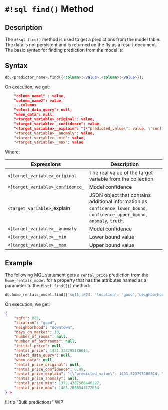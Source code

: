 # `#!sql find()` Method

## Description

The `#!sql find()` method is used to get a predictions from the model table. The data is not persistent and is returned on the fly as a result-document. The basic syntax for finding prediction from the model is:

## Syntax

```sql
db.<predictor_name>.find({<column>:<value>,<column>:<value>});
```

On execution, we get:

```json
    "column_name1" : value,
    "column_name2": value,
    ...columns
    "select_data_query": null,
    "when_data": null,
    "<target_variable>_original": value,
    "<target_variable>__confidence": value,
    "<target_variable>__explain": "{\"predicted_value\": value, \"confidence\": value, \"anomaly\": null, \"truth\": null, \"confidence_lower_bound\": value \"confidence_upper_bound\": value}",
    "<target_variable>__anomaly": value,
    "<target_variable>__min": value,
    "<target_variable>__max": value
```

Where:

| Expressions                                     | Description                                                                                                                 |
| ---------------------------------------- | --------------------------------------------------------------------------------------------------------------------------- |
| `<[target_variable>_original`                      |  The real value of the target variable from the collection                                                  |
| `<[target_variable>_confidence_`                      | Model confidence|
| `<target_variable>`\_explain             | JSON object that contains additional information as `confidence_lower_bound`, `confidence_upper_bound`, `anomaly`, `truth`. |
| `<[target_variable>__anomaly`                      | Model confidence|
| `<[target_variable>__min`                      | Lower bound value|
| `<[target_variable>__max`                      | Upper bound value|

## Example

The following MQL statement gets a `rental_price` prediction from the `home_rentals_model` for a property that has the attributes named as a parameter to the `#!sql find({})` method:

```sql
db.home_rentals_model.find({'sqft':823, 'location': 'good','neighborhood':'downtown', 'days_on_market': 10});
```

On execution, we get:

```json
{
    "sqft": 823,
    "location": "good",
    "neighborhood": "downtown",
    "days_on_market": 10,
    "number_of_rooms": null,
    "number_of_bathrooms": null,
    "initial_price": null,
    "rental_price": 1431.323795180614,
    "select_data_query": null,
    "when_data": null,
    "rental_price_original": null,
    "rental_price_confidence": 0.99,
    "rental_price_explain": "{\"predicted_value\": 1431.323795180614, \"confidence\": 0.99, \"anomaly\": null, \"truth\": null, \"confidence_lower_bound\": 1379.4387560440227, \"confidence_upper_bound\": 1483.2088343172054}",
    "rental_price_anomaly": null,
    "rental_price_min": 1379.4387560440227,
    "rental_price_max": 1483.2088343172054
} >
```

!!! tip "Bulk predictions"
    WIP
